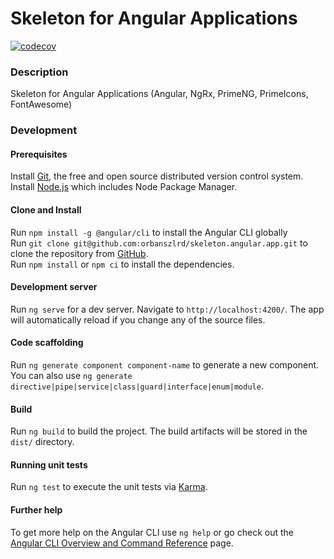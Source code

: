 # Skeleton for Angular Applications

[![codecov](https://codecov.io/gh/orbanszlrd/skeleton.angular.app/branch/development/graph/badge.svg?token=3E0D3E83HK)](https://codecov.io/gh/orbanszlrd/skeleton.angular.app)

### Description

Skeleton for Angular Applications (Angular, NgRx, PrimeNG, PrimeIcons, FontAwesome)

### Development

#### Prerequisites

Install [Git](https://git-scm.com/book/en/v2/Getting-Started-Installing-Git), the free and open source distributed version control system.  
Install [Node.js](https://nodejs.org/) which includes Node Package Manager.  

#### Clone and Install
Run `npm install -g @angular/cli` to install the Angular CLI globally  
Run `git clone git@github.com:orbanszlrd/skeleton.angular.app.git` to clone the repository from [GitHub](https://github.com/orbanszlrd/skeleton.angular.app).  
Run `npm install` or `npm ci` to install the dependencies.

#### Development server

Run `ng serve` for a dev server. Navigate to `http://localhost:4200/`. The app will automatically reload if you change any of the source files.

#### Code scaffolding

Run `ng generate component component-name` to generate a new component. You can also use `ng generate directive|pipe|service|class|guard|interface|enum|module`.

#### Build

Run `ng build` to build the project. The build artifacts will be stored in the `dist/` directory.

#### Running unit tests

Run `ng test` to execute the unit tests via [Karma](https://karma-runner.github.io).

#### Further help

To get more help on the Angular CLI use `ng help` or go check out the [Angular CLI Overview and Command Reference](https://angular.io/cli) page.
